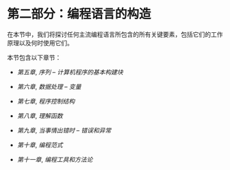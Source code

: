 # 第二部分：编程语言的构造

在本节中，我们将探讨任何主流编程语言所包含的所有关键要素，包括它们的工作原理以及何时使用它们。

本节包含以下章节：

+   *第五章*, *序列 – 计算机程序的基本构建块*

+   *第六章*, *数据处理 – 变量*

+   *第七章*, *程序控制结构*

+   *第八章*, *理解函数*

+   *第九章*, *当事情出错时 – 错误和异常*

+   *第十章*, *编程范式*

+   *第十一章*, *编程工具和方法论*
